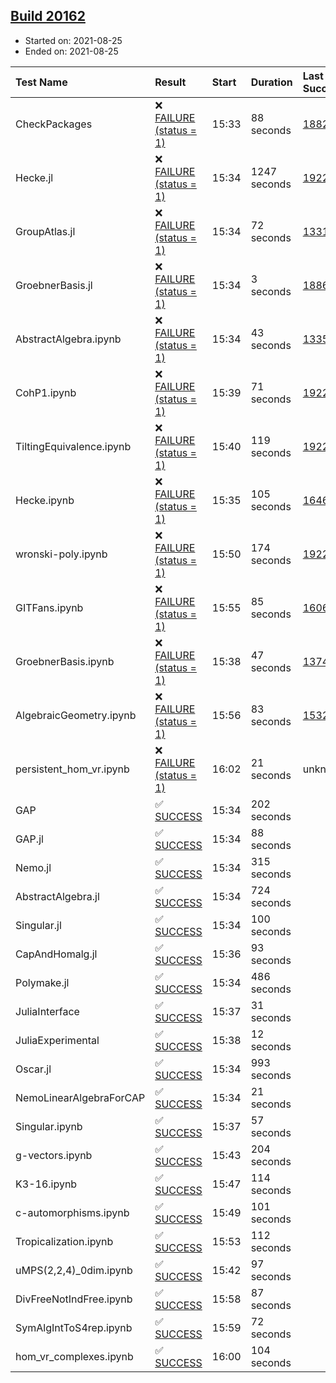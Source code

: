 ## [Build 20162](https://oscarci.mathematik.uni-kl.de/job/oscar/20162/)

* Started on: 2021-08-25
* Ended on: 2021-08-25

| Test Name    | Result | Start | Duration | Last Success | First Failure |
|:-------------|:-------|:------|:---------|:-------------|:--------------|
| CheckPackages | ❌ [FAILURE (status = 1)](https://oscarci.mathematik.uni-kl.de/job/oscar/20162/artifact/logs/build-20162/CheckPackages.log) | 15:33 | 88 seconds | [18822](https://oscarci.mathematik.uni-kl.de/job/oscar/18822/) | [18823](https://oscarci.mathematik.uni-kl.de/job/oscar/18823/) |
| Hecke.jl | ❌ [FAILURE (status = 1)](https://oscarci.mathematik.uni-kl.de/job/oscar/20162/artifact/logs/build-20162/Hecke.jl.log) | 15:34 | 1247 seconds | [19222](https://oscarci.mathematik.uni-kl.de/job/oscar/19222/) | [20152](https://oscarci.mathematik.uni-kl.de/job/oscar/20152/) |
| GroupAtlas.jl | ❌ [FAILURE (status = 1)](https://oscarci.mathematik.uni-kl.de/job/oscar/20162/artifact/logs/build-20162/GroupAtlas.jl.log) | 15:34 | 72 seconds | [13311](https://oscarci.mathematik.uni-kl.de/job/oscar/13311/) | [13312](https://oscarci.mathematik.uni-kl.de/job/oscar/13312/) |
| GroebnerBasis.jl | ❌ [FAILURE (status = 1)](https://oscarci.mathematik.uni-kl.de/job/oscar/20162/artifact/logs/build-20162/GroebnerBasis.jl.log) | 15:34 | 3 seconds | [18864](https://oscarci.mathematik.uni-kl.de/job/oscar/18864/) | [18865](https://oscarci.mathematik.uni-kl.de/job/oscar/18865/) |
| AbstractAlgebra.ipynb | ❌ [FAILURE (status = 1)](https://oscarci.mathematik.uni-kl.de/job/oscar/20162/artifact/logs/build-20162/AbstractAlgebra.ipynb.log) | 15:34 | 43 seconds | [13355](https://oscarci.mathematik.uni-kl.de/job/oscar/13355/) | [13356](https://oscarci.mathematik.uni-kl.de/job/oscar/13356/) |
| CohP1.ipynb | ❌ [FAILURE (status = 1)](https://oscarci.mathematik.uni-kl.de/job/oscar/20162/artifact/logs/build-20162/CohP1.ipynb.log) | 15:39 | 71 seconds | [19222](https://oscarci.mathematik.uni-kl.de/job/oscar/19222/) | [20152](https://oscarci.mathematik.uni-kl.de/job/oscar/20152/) |
| TiltingEquivalence.ipynb | ❌ [FAILURE (status = 1)](https://oscarci.mathematik.uni-kl.de/job/oscar/20162/artifact/logs/build-20162/TiltingEquivalence.ipynb.log) | 15:40 | 119 seconds | [19222](https://oscarci.mathematik.uni-kl.de/job/oscar/19222/) | [20152](https://oscarci.mathematik.uni-kl.de/job/oscar/20152/) |
| Hecke.ipynb | ❌ [FAILURE (status = 1)](https://oscarci.mathematik.uni-kl.de/job/oscar/20162/artifact/logs/build-20162/Hecke.ipynb.log) | 15:35 | 105 seconds | [16463](https://oscarci.mathematik.uni-kl.de/job/oscar/16463/) | [16464](https://oscarci.mathematik.uni-kl.de/job/oscar/16464/) |
| wronski-poly.ipynb | ❌ [FAILURE (status = 1)](https://oscarci.mathematik.uni-kl.de/job/oscar/20162/artifact/logs/build-20162/wronski-poly.ipynb.log) | 15:50 | 174 seconds | [19222](https://oscarci.mathematik.uni-kl.de/job/oscar/19222/) | [20152](https://oscarci.mathematik.uni-kl.de/job/oscar/20152/) |
| GITFans.ipynb | ❌ [FAILURE (status = 1)](https://oscarci.mathematik.uni-kl.de/job/oscar/20162/artifact/logs/build-20162/GITFans.ipynb.log) | 15:55 | 85 seconds | [16068](https://oscarci.mathematik.uni-kl.de/job/oscar/16068/) | [16069](https://oscarci.mathematik.uni-kl.de/job/oscar/16069/) |
| GroebnerBasis.ipynb | ❌ [FAILURE (status = 1)](https://oscarci.mathematik.uni-kl.de/job/oscar/20162/artifact/logs/build-20162/GroebnerBasis.ipynb.log) | 15:38 | 47 seconds | [13748](https://oscarci.mathematik.uni-kl.de/job/oscar/13748/) | [13749](https://oscarci.mathematik.uni-kl.de/job/oscar/13749/) |
| AlgebraicGeometry.ipynb | ❌ [FAILURE (status = 1)](https://oscarci.mathematik.uni-kl.de/job/oscar/20162/artifact/logs/build-20162/AlgebraicGeometry.ipynb.log) | 15:56 | 83 seconds | [15322](https://oscarci.mathematik.uni-kl.de/job/oscar/15322/) | [15323](https://oscarci.mathematik.uni-kl.de/job/oscar/15323/) |
| persistent_hom_vr.ipynb | ❌ [FAILURE (status = 1)](https://oscarci.mathematik.uni-kl.de/job/oscar/20162/artifact/logs/build-20162/persistent_hom_vr.ipynb.log) | 16:02 | 21 seconds | unknown | unknown |
| GAP | ✅ [SUCCESS](https://oscarci.mathematik.uni-kl.de/job/oscar/20162/artifact/logs/build-20162/GAP.log) | 15:34 | 202 seconds |  |  |
| GAP.jl | ✅ [SUCCESS](https://oscarci.mathematik.uni-kl.de/job/oscar/20162/artifact/logs/build-20162/GAP.jl.log) | 15:34 | 88 seconds |  |  |
| Nemo.jl | ✅ [SUCCESS](https://oscarci.mathematik.uni-kl.de/job/oscar/20162/artifact/logs/build-20162/Nemo.jl.log) | 15:34 | 315 seconds |  |  |
| AbstractAlgebra.jl | ✅ [SUCCESS](https://oscarci.mathematik.uni-kl.de/job/oscar/20162/artifact/logs/build-20162/AbstractAlgebra.jl.log) | 15:34 | 724 seconds |  |  |
| Singular.jl | ✅ [SUCCESS](https://oscarci.mathematik.uni-kl.de/job/oscar/20162/artifact/logs/build-20162/Singular.jl.log) | 15:34 | 100 seconds |  |  |
| CapAndHomalg.jl | ✅ [SUCCESS](https://oscarci.mathematik.uni-kl.de/job/oscar/20162/artifact/logs/build-20162/CapAndHomalg.jl.log) | 15:36 | 93 seconds |  |  |
| Polymake.jl | ✅ [SUCCESS](https://oscarci.mathematik.uni-kl.de/job/oscar/20162/artifact/logs/build-20162/Polymake.jl.log) | 15:34 | 486 seconds |  |  |
| JuliaInterface | ✅ [SUCCESS](https://oscarci.mathematik.uni-kl.de/job/oscar/20162/artifact/logs/build-20162/JuliaInterface.log) | 15:37 | 31 seconds |  |  |
| JuliaExperimental | ✅ [SUCCESS](https://oscarci.mathematik.uni-kl.de/job/oscar/20162/artifact/logs/build-20162/JuliaExperimental.log) | 15:38 | 12 seconds |  |  |
| Oscar.jl | ✅ [SUCCESS](https://oscarci.mathematik.uni-kl.de/job/oscar/20162/artifact/logs/build-20162/Oscar.jl.log) | 15:34 | 993 seconds |  |  |
| NemoLinearAlgebraForCAP | ✅ [SUCCESS](https://oscarci.mathematik.uni-kl.de/job/oscar/20162/artifact/logs/build-20162/NemoLinearAlgebraForCAP.log) | 15:34 | 21 seconds |  |  |
| Singular.ipynb | ✅ [SUCCESS](https://oscarci.mathematik.uni-kl.de/job/oscar/20162/artifact/logs/build-20162/Singular.ipynb.log) | 15:37 | 57 seconds |  |  |
| g-vectors.ipynb | ✅ [SUCCESS](https://oscarci.mathematik.uni-kl.de/job/oscar/20162/artifact/logs/build-20162/g-vectors.ipynb.log) | 15:43 | 204 seconds |  |  |
| K3-16.ipynb | ✅ [SUCCESS](https://oscarci.mathematik.uni-kl.de/job/oscar/20162/artifact/logs/build-20162/K3-16.ipynb.log) | 15:47 | 114 seconds |  |  |
| c-automorphisms.ipynb | ✅ [SUCCESS](https://oscarci.mathematik.uni-kl.de/job/oscar/20162/artifact/logs/build-20162/c-automorphisms.ipynb.log) | 15:49 | 101 seconds |  |  |
| Tropicalization.ipynb | ✅ [SUCCESS](https://oscarci.mathematik.uni-kl.de/job/oscar/20162/artifact/logs/build-20162/Tropicalization.ipynb.log) | 15:53 | 112 seconds |  |  |
| uMPS(2,2,4)_0dim.ipynb | ✅ [SUCCESS](https://oscarci.mathematik.uni-kl.de/job/oscar/20162/artifact/logs/build-20162/uMPS-2-2-4-_0dim.ipynb.log) | 15:42 | 97 seconds |  |  |
| DivFreeNotIndFree.ipynb | ✅ [SUCCESS](https://oscarci.mathematik.uni-kl.de/job/oscar/20162/artifact/logs/build-20162/DivFreeNotIndFree.ipynb.log) | 15:58 | 87 seconds |  |  |
| SymAlgIntToS4rep.ipynb | ✅ [SUCCESS](https://oscarci.mathematik.uni-kl.de/job/oscar/20162/artifact/logs/build-20162/SymAlgIntToS4rep.ipynb.log) | 15:59 | 72 seconds |  |  |
| hom_vr_complexes.ipynb | ✅ [SUCCESS](https://oscarci.mathematik.uni-kl.de/job/oscar/20162/artifact/logs/build-20162/hom_vr_complexes.ipynb.log) | 16:00 | 104 seconds |  |  |
